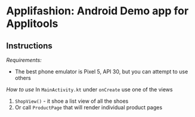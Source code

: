 # Applifashion: Android Demo app for Applitools

## Instructions

*Requirements:*
* The best phone emulator is Pixel 5, API 30, but you can attempt to use others



*How to use*
In `MainActivity.kt` under `onCreate` use one of the views
1) `ShopView()` - it shoe a list view of all the shoes
2) Or call `ProductPage` that will render individual product pages